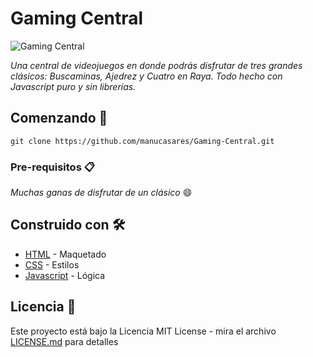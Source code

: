 # Gaming Central

![Gaming Central](https://i.imgur.com/rcx3kmu.png "Gaming Central")

_Una central de videojuegos en donde podrás disfrutar de tres grandes clásicos: Buscaminas, Ajedrez y Cuatro en Raya. Todo hecho con Javascript puro y sin librerías._

## Comenzando 🚀

```
git clone https://github.com/manucasares/Gaming-Central.git
```


### Pre-requisitos 📋

_Muchas ganas de disfrutar de un clásico_ 😄


## Construido con 🛠️


* [HTML](https://developer.mozilla.org/es/docs/Web/HTML) - Maquetado
* [CSS](https://developer.mozilla.org/es/docs/Web/CSS) - Estilos
* [Javascript](https://developer.mozilla.org/es/docs/Web/JavaScript) - Lógica


## Licencia 📄

Este proyecto está bajo la Licencia MIT License - mira el archivo [LICENSE.md](LICENSE.md) para detalles
